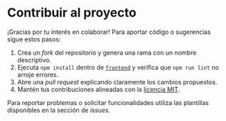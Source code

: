 # Contribuir al proyecto

¡Gracias por tu interés en colaborar! Para aportar código o sugerencias sigue estos pasos:

1. Crea un *fork* del repositorio y genera una rama con un nombre descriptivo.
2. Ejecuta `npm install` dentro de [`frontend`](frontend/) y verifica que `npm run lint` no arroje errores.
3. Abre una *pull request* explicando claramente los cambios propuestos.
4. Mantén tus contribuciones alineadas con la [licencia MIT](LICENSE).

Para reportar problemas o solicitar funcionalidades utiliza las plantillas disponibles en la sección de *issues*.
